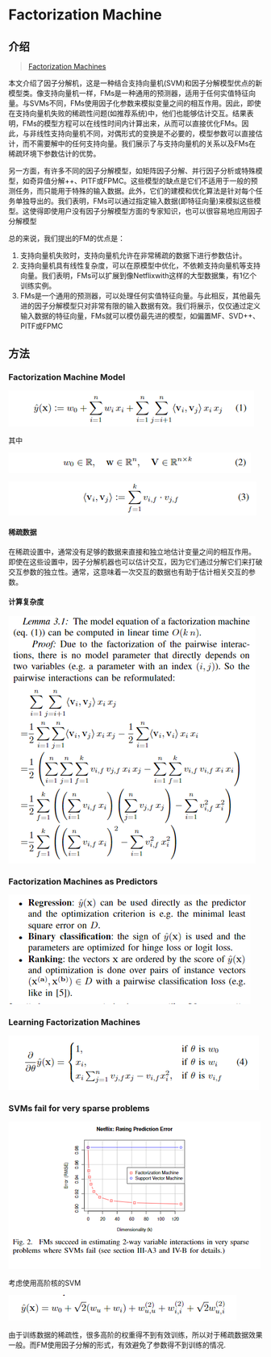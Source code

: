 # Factorization Machine

## 介绍

> [Factorization Machines](https://www.csie.ntu.edu.tw/~b97053/paper/Rendle2010FM.pdf)

本文介绍了因子分解机，这是一种结合支持向量机\(SVM\)和因子分解模型优点的新模型类。像支持向量机一样，FMs是一种通用的预测器，适用于任何实值特征向量。与SVMs不同，FMs使用因子化参数来模拟变量之间的相互作用。因此，即使在支持向量机失败的稀疏性问题\(如推荐系统\)中，他们也能够估计交互。结果表明，FMs的模型方程可以在线性时间内计算出来，从而可以直接优化FMs。因此，与非线性支持向量机不同，对偶形式的变换是不必要的，模型参数可以直接估计，而不需要解中的任何支持向量。我们展示了与支持向量机的关系以及FMs在稀疏环境下参数估计的优势。

另一方面，有许多不同的因子分解模型，如矩阵因子分解、并行因子分析或特殊模型，如奇异值分解++、PITF或FPMC。这些模型的缺点是它们不适用于一般的预测任务，而只能用于特殊的输入数据。此外，它们的建模和优化算法是针对每个任务单独导出的。我们表明，FMs可以通过指定输入数据\(即特征向量\)来模拟这些模型。这使得即使用户没有因子分解模型方面的专家知识，也可以很容易地应用因子分解模型

总的来说，我们提出的FM的优点是：

1. 支持向量机失败时，支持向量机允许在非常稀疏的数据下进行参数估计。
2.  支持向量机具有线性复杂度，可以在原模型中优化，不依赖支持向量机等支持向量。我们表明，FMs可以扩展到像Netflixwith这样的大型数据集，有1亿个训练实例。
3. FMs是一个通用的预测器，可以处理任何实值特征向量。与此相反，其他最先进的因子分解模型只对非常有限的输入数据有效。我们将展示，仅仅通过定义输入数据的特征向量，FMs就可以模仿最先进的模型，如偏置MF、SVD++、PITF或FPMC

## 方法

### Factorization Machine Model

![](../../.gitbook/assets/image%20%28192%29.png)

其中

![](../../.gitbook/assets/image%20%28158%29.png)

![](../../.gitbook/assets/image%20%2832%29.png)

#### 稀疏数据

在稀疏设置中，通常没有足够的数据来直接和独立地估计变量之间的相互作用。 即使在这些设置中，因子分解机器也可以估计交互，因为它们通过分解它们来打破交互参数的独立性。通常，这意味着一次交互的数据也有助于估计相关交互的参数。

#### 计算复杂度

![](../../.gitbook/assets/image%20%2815%29.png)

### Factorization Machines as Predictors

![](../../.gitbook/assets/image%20%28211%29.png)

### Learning Factorization Machines

![](../../.gitbook/assets/image%20%284%29.png)

### SVMs fail for very sparse problems

![](../../.gitbook/assets/image%20%2843%29.png)

考虑使用高阶核的SVM

![](../../.gitbook/assets/image%20%288%29.png)

由于训练数据的稀疏性，很多高阶的权重得不到有效训练，所以对于稀疏数据效果一般。而FM使用因子分解的形式，有效避免了参数得不到训练的情况.



